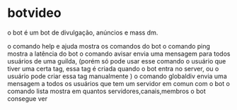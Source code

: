 # botvideo

o bot é um bot de divulgação, anúncios e mass dm.

o comando help e ajuda mostra os comandos do bot
o comando ping mostra a latência do bot
o comando avisar envia uma mensagem para todos usuários de uma guilda, (porém só pode usar esse comando o usuário que tiver uma certa tag, essa tag é criada quando o bot entra no server, ou o usuário pode criar essa tag manualmente )
o comando globaldiv envia uma mensagem a todos os usuários que tem um servidor em comun com o bot
o comando lista mostra em quantos servidores,canais,membros o bot consegue ver
